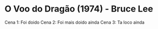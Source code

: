 # O Voo do Dragão (1974) - Bruce Lee
Cena 1: Foi doido
Cena 2: Foi mais doido ainda
Cena 3: Ta loco ainda